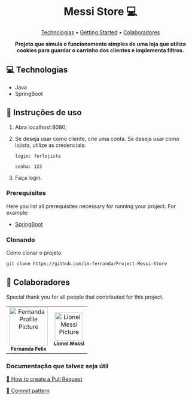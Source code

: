 
<h1 align="center" style="font-weight: bold;">Messi Store 💻</h1>

<p align="center">
 <a href="#tech">Technologias</a> • 
 <a href="#started">Getting Started</a> •
 <a href="#colab">Colaboradores</a> 
</p>

<p align="center">
    <b>Projeto que simula o funcionamento simples de uma loja que utiliza cookies para guardar o carrinho dos clientes e implementa filtros.</b>
</p>

<h2 id="technologies">💻 Technologias</h2>

- Java
- SpringBoot

<h2 id="started">🚀 Instruções de uso</h2>

1. Abra localhost:8080;
2. Se deseja usar como cliente, crie uma conta. Se deseja usar como lojista, utilize as credenciais:

       login: ferlojista

       senha: 123
3. Faça login.


<h3>Prerequisites</h3>

Here you list all prerequisites necessary for running your project. For example:

- [SpringBoot](https://docs.spring.io/spring-boot/docs/current/reference/html/getting-started.html)


<h3>Clonando</h3>

Como clonar o projeto

```bash
git clone https://github.com/im-fernanda/Project-Messi-Store
```



<h2 id="colab">🤝 Colaboradores</h2>

Special thank you for all people that contributed for this project.

<table>
  <tr>
    <td align="center">
      <a href="#">
        <img src="https://avatars.githubusercontent.com/im-fernanda" width="103px;" alt="Fernanda Profile Picture"/><br>
        <sub>
          <b>Fernanda Felix</b>
        </sub>
      </a>
    </td>
    <td align="center">
      <a href="#">
        <img src="https://p2.trrsf.com/image/fget/cf/1200/1600/middle/images.terra.com/2022/12/20/378982398-lionel-messi-world-cup-2022.jpg" width="75px" alt="Lionel Messi Picture"/><br>
        <sub>
          <b>Lionel Messi</b>
        </sub>
      </a>
    </td>

  </tr>
</table>


<h3>Documentação que talvez seja útil</h3>

[📝 How to create a Pull Request](https://www.atlassian.com/br/git/tutorials/making-a-pull-request)

[💾 Commit pattern](https://gist.github.com/joshbuchea/6f47e86d2510bce28f8e7f42ae84c716)
